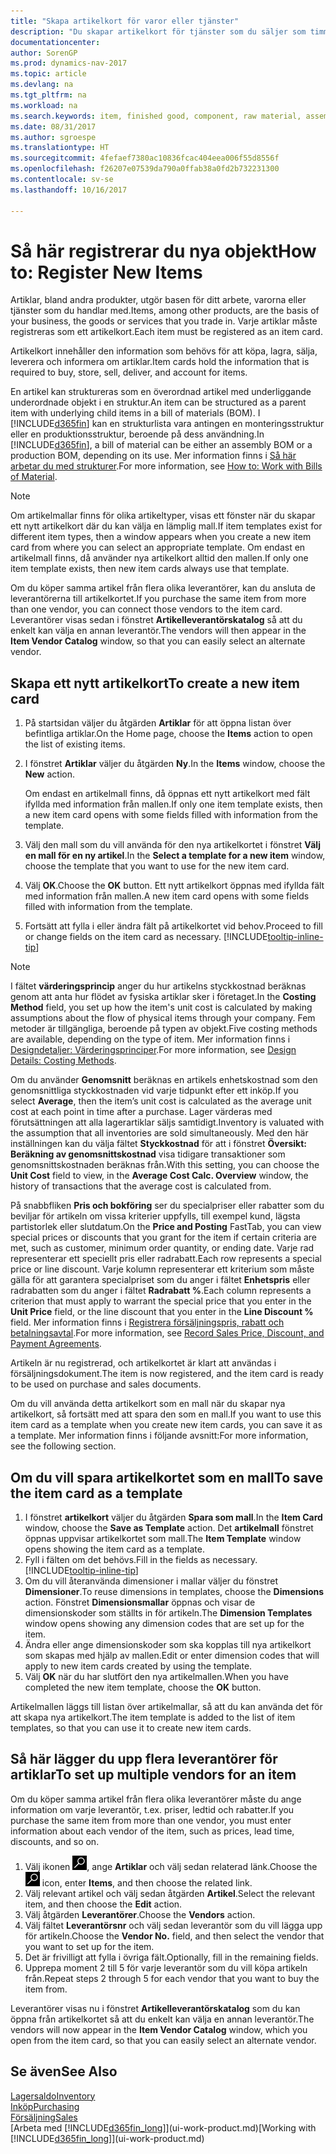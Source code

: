 ```yaml
---
title: "Skapa artikelkort för varor eller tjänster"
description: "Du skapar artikelkort för tjänster som du säljer som timmar och för fysiska produkter, till exempel monteringsartiklar, färdiga produkter, komponenter eller råmaterial som säljs från lagret."
documentationcenter: 
author: SorenGP
ms.prod: dynamics-nav-2017
ms.topic: article
ms.devlang: na
ms.tgt_pltfrm: na
ms.workload: na
ms.search.keywords: item, finished good, component, raw material, assembly item
ms.date: 08/31/2017
ms.author: sgroespe
ms.translationtype: HT
ms.sourcegitcommit: 4fefaef7380ac10836fcac404eea006f55d8556f
ms.openlocfilehash: f26207e07539da790a0ffab38a0fd2b732231300
ms.contentlocale: sv-se
ms.lasthandoff: 10/16/2017

---
```

# <a name="how-to-register-new-items"></a><span data-ttu-id="77a92-103">Så här registrerar du nya objekt</span><span class="sxs-lookup"><span data-stu-id="77a92-103">How to: Register New Items</span></span>
<span data-ttu-id="77a92-104">Artiklar, bland andra produkter, utgör basen för ditt arbete, varorna eller tjänster som du handlar med.</span><span class="sxs-lookup"><span data-stu-id="77a92-104">Items, among other products, are the basis of your business, the goods or services that you trade in.</span></span> <span data-ttu-id="77a92-105">Varje artiklar måste registreras som ett artikelkort.</span><span class="sxs-lookup"><span data-stu-id="77a92-105">Each item must be registered as an item card.</span></span>

<span data-ttu-id="77a92-106">Artikelkort innehåller den information som behövs för att köpa, lagra, sälja, leverera och informera om artiklar.</span><span class="sxs-lookup"><span data-stu-id="77a92-106">Item cards hold the information that is required to buy, store, sell, deliver, and account for items.</span></span>

<span data-ttu-id="77a92-107">En artikel kan struktureras som en överordnad artikel med underliggande underordnade objekt i en struktur.</span><span class="sxs-lookup"><span data-stu-id="77a92-107">An item can be structured as a parent item with underlying child items in a bill of materials (BOM).</span></span> <span data-ttu-id="77a92-108">I [!INCLUDE[d365fin](includes/d365fin_md.md)] kan en strukturlista vara antingen en monteringsstruktur eller en produktionsstruktur, beroende på dess användning.</span><span class="sxs-lookup"><span data-stu-id="77a92-108">In [!INCLUDE[d365fin](includes/d365fin_md.md)], a bill of material can be either an assembly BOM or a production BOM, depending on its use.</span></span> <span data-ttu-id="77a92-109">Mer information finns i [Så här arbetar du med strukturer](inventory-how-work-BOMs.md).</span><span class="sxs-lookup"><span data-stu-id="77a92-109">For more information, see [How to: Work with Bills of Material](inventory-how-work-BOMs.md).</span></span>

> [!NOTE]  
>   <span data-ttu-id="77a92-110">Om artikelmallar finns för olika artikeltyper, visas ett fönster när du skapar ett nytt artikelkort där du kan välja en lämplig mall.</span><span class="sxs-lookup"><span data-stu-id="77a92-110">If item templates exist for different item types, then a window appears when you create a new item card from where you can select an appropriate template.</span></span> <span data-ttu-id="77a92-111">Om endast en artikelmall finns, då använder nya artikelkort alltid den mallen.</span><span class="sxs-lookup"><span data-stu-id="77a92-111">If only one item template exists, then new item cards always use that template.</span></span>

<span data-ttu-id="77a92-112">Om du köper samma artikel från flera olika leverantörer, kan du ansluta de leverantörerna till artikelkortet.</span><span class="sxs-lookup"><span data-stu-id="77a92-112">If you purchase the same item from more than one vendor, you can connect those vendors to the item card.</span></span> <span data-ttu-id="77a92-113">Leverantörer visas sedan i fönstret **Artikelleverantörskatalog** så att du enkelt kan välja en annan leverantör.</span><span class="sxs-lookup"><span data-stu-id="77a92-113">The vendors will then appear in the **Item Vendor Catalog** window, so that you can easily select an alternate vendor.</span></span>

## <a name="to-create-a-new-item-card"></a><span data-ttu-id="77a92-114">Skapa ett nytt artikelkort</span><span class="sxs-lookup"><span data-stu-id="77a92-114">To create a new item card</span></span>
1. <span data-ttu-id="77a92-115">På startsidan väljer du åtgärden **Artiklar** för att öppna listan över befintliga artiklar.</span><span class="sxs-lookup"><span data-stu-id="77a92-115">On the Home page, choose the **Items** action to open the list of existing items.</span></span>  
2. <span data-ttu-id="77a92-116">I fönstret **Artiklar** väljer du åtgärden **Ny**.</span><span class="sxs-lookup"><span data-stu-id="77a92-116">In the **Items** window, choose the **New** action.</span></span>

    <span data-ttu-id="77a92-117">Om endast en artikelmall finns, då öppnas ett nytt artikelkort med fält ifyllda med information från mallen.</span><span class="sxs-lookup"><span data-stu-id="77a92-117">If only one item template exists, then a new item card opens with some fields filled with information from the template.</span></span>
3. <span data-ttu-id="77a92-118">Välj den mall som du vill använda för den nya artikelkortet i fönstret **Välj en mall för en ny artikel**.</span><span class="sxs-lookup"><span data-stu-id="77a92-118">In the **Select a template for a new item** window, choose the template that you want to use for the new item card.</span></span>
4. <span data-ttu-id="77a92-119">Välj **OK**.</span><span class="sxs-lookup"><span data-stu-id="77a92-119">Choose the **OK** button.</span></span> <span data-ttu-id="77a92-120">Ett nytt artikelkort öppnas med ifyllda fält med information från mallen.</span><span class="sxs-lookup"><span data-stu-id="77a92-120">A new item card opens with some fields filled with information from the template.</span></span>
5. <span data-ttu-id="77a92-121">Fortsätt att fylla i eller ändra fält på artikelkortet vid behov.</span><span class="sxs-lookup"><span data-stu-id="77a92-121">Proceed to fill or change fields on the item card as necessary.</span></span> [!INCLUDE[tooltip-inline-tip](includes/tooltip-inline-tip_md.md)]

> [!NOTE]
> <span data-ttu-id="77a92-122">I fältet **värderingsprincip** anger du hur artikelns styckkostnad beräknas genom att anta hur flödet av fysiska artiklar sker i företaget.</span><span class="sxs-lookup"><span data-stu-id="77a92-122">In the **Costing Method** field, you set up how the item's unit cost is calculated by making assumptions about the flow of physical items through your company.</span></span> <span data-ttu-id="77a92-123">Fem metoder är tillgängliga, beroende på typen av objekt.</span><span class="sxs-lookup"><span data-stu-id="77a92-123">Five costing methods are available, depending on the type of item.</span></span> <span data-ttu-id="77a92-124">Mer information finns i [Designdetaljer: Värderingsprinciper](design-details-costing-methods.md).</span><span class="sxs-lookup"><span data-stu-id="77a92-124">For more information, see [Design Details: Costing Methods](design-details-costing-methods.md).</span></span>
>
> <span data-ttu-id="77a92-125">Om du använder **Genomsnitt** beräknas en artikels enhetskostnad som den genomsnittliga styckkostnaden vid varje tidpunkt efter ett inköp.</span><span class="sxs-lookup"><span data-stu-id="77a92-125">If you select **Average**, then the item’s unit cost is calculated as the average unit cost at each point in time after a purchase.</span></span> <span data-ttu-id="77a92-126">Lager värderas med förutsättningen att alla lagerartiklar säljs samtidigt.</span><span class="sxs-lookup"><span data-stu-id="77a92-126">Inventory is valuated with the assumption that all inventories are sold simultaneously.</span></span> <span data-ttu-id="77a92-127">Med den här inställningen kan du välja fältet **Styckkostnad** för att i fönstret **Översikt: Beräkning av genomsnittskostnad** visa tidigare transaktioner som genomsnittskostnaden beräknas från.</span><span class="sxs-lookup"><span data-stu-id="77a92-127">With this setting, you can choose the **Unit Cost** field to view, in the **Average Cost Calc. Overview** window, the history of transactions that the average cost is calculated from.</span></span>

<span data-ttu-id="77a92-128">På snabbfliken **Pris och bokföring** ser du specialpriser eller rabatter som du beviljar för artikeln om vissa kriterier uppfylls, till exempel kund, lägsta partistorlek eller slutdatum.</span><span class="sxs-lookup"><span data-stu-id="77a92-128">On the **Price and Posting** FastTab, you can view special prices or discounts that you grant for the item if certain criteria are met, such as customer, minimum order quantity, or ending date.</span></span> <span data-ttu-id="77a92-129">Varje rad representerar ett speciellt pris eller radrabatt.</span><span class="sxs-lookup"><span data-stu-id="77a92-129">Each row represents a special price or line discount.</span></span> <span data-ttu-id="77a92-130">Varje kolumn representerar ett kriterium som måste gälla för att garantera specialpriset som du anger i fältet **Enhetspris** eller radrabatten som du anger i fältet **Radrabatt %**.</span><span class="sxs-lookup"><span data-stu-id="77a92-130">Each column represents a criterion that must apply to warrant the special price that you enter in the **Unit Price** field, or the line discount that you enter in the **Line Discount %** field.</span></span> <span data-ttu-id="77a92-131">Mer information finns i [Registrera försäljningspris, rabatt och betalningsavtal](sales-how-record-sales-price-discount-payment-agreements.md).</span><span class="sxs-lookup"><span data-stu-id="77a92-131">For more information, see [Record Sales Price, Discount, and Payment Agreements](sales-how-record-sales-price-discount-payment-agreements.md).</span></span>

<span data-ttu-id="77a92-132">Artikeln är nu registrerad, och artikelkortet är klart att användas i försäljningsdokument.</span><span class="sxs-lookup"><span data-stu-id="77a92-132">The item is now registered, and the item card is ready to be used on purchase and sales documents.</span></span>

<span data-ttu-id="77a92-133">Om du vill använda detta artikelkort som en mall när du skapar nya artikelkort, så fortsätt med att spara den som en mall.</span><span class="sxs-lookup"><span data-stu-id="77a92-133">If you want to use this item card as a template when you create new item cards, you can save it as a template.</span></span> <span data-ttu-id="77a92-134">Mer information finns i följande avsnitt:</span><span class="sxs-lookup"><span data-stu-id="77a92-134">For more information, see the following section.</span></span>

## <a name="to-save-the-item-card-as-a-template"></a><span data-ttu-id="77a92-135">Om du vill spara artikelkortet som en mall</span><span class="sxs-lookup"><span data-stu-id="77a92-135">To save the item card as a template</span></span>
1. <span data-ttu-id="77a92-136">I fönstret **artikelkort** väljer du åtgärden **Spara som mall**.</span><span class="sxs-lookup"><span data-stu-id="77a92-136">In the **Item Card** window, choose the **Save as Template** action.</span></span> <span data-ttu-id="77a92-137">Det **artikelmall** fönstret öppnas uppvisar artikelkortet som mall.</span><span class="sxs-lookup"><span data-stu-id="77a92-137">The **Item Template** window opens showing the item card as a template.</span></span>
2. <span data-ttu-id="77a92-138">Fyll i fälten om det behövs.</span><span class="sxs-lookup"><span data-stu-id="77a92-138">Fill in the fields as necessary.</span></span> [!INCLUDE[tooltip-inline-tip](includes/tooltip-inline-tip_md.md)]
3. <span data-ttu-id="77a92-139">Om du vill återanvända dimensioner i mallar väljer du fönstret **Dimensioner**.</span><span class="sxs-lookup"><span data-stu-id="77a92-139">To reuse dimensions in templates, choose the **Dimensions** action.</span></span> <span data-ttu-id="77a92-140">Fönstret **Dimensionsmallar** öppnas och visar de dimensionskoder som ställts in för artikeln.</span><span class="sxs-lookup"><span data-stu-id="77a92-140">The **Dimension Templates** window opens showing any dimension codes that are set up for the item.</span></span>
4. <span data-ttu-id="77a92-141">Ändra eller ange dimensionskoder som ska kopplas till nya artikelkort som skapas med hjälp av mallen.</span><span class="sxs-lookup"><span data-stu-id="77a92-141">Edit or enter dimension codes that will apply to new item cards created by using the template.</span></span>
5. <span data-ttu-id="77a92-142">Välj **OK** när du har slutfört den nya artikelmallen.</span><span class="sxs-lookup"><span data-stu-id="77a92-142">When you have completed the new item template, choose the **OK** button.</span></span>

<span data-ttu-id="77a92-143">Artikelmallen läggs till listan över artikelmallar, så att du kan använda det för att skapa nya artikelkort.</span><span class="sxs-lookup"><span data-stu-id="77a92-143">The item template is added to the list of item templates, so that you can use it to create new item cards.</span></span>

## <a name="to-set-up-multiple-vendors-for-an-item"></a><span data-ttu-id="77a92-144">Så här lägger du upp flera leverantörer för artiklar</span><span class="sxs-lookup"><span data-stu-id="77a92-144">To set up multiple vendors for an item</span></span>  
<span data-ttu-id="77a92-145">Om du köper samma artikel från flera olika leverantörer måste du ange information om varje leverantör, t.ex. priser, ledtid och rabatter.</span><span class="sxs-lookup"><span data-stu-id="77a92-145">If you purchase the same item from more than one vendor, you must enter information about each vendor of the item, such as prices, lead time, discounts, and so on.</span></span>  

1.  <span data-ttu-id="77a92-146">Välj ikonen ![Söka efter sida eller rapport](media/ui-search/search_small.png "ikonen Söka efter sida eller rapport"), ange **Artiklar** och välj sedan relaterad länk.</span><span class="sxs-lookup"><span data-stu-id="77a92-146">Choose the ![Search for Page or Report](media/ui-search/search_small.png "Search for Page or Report icon") icon, enter **Items**, and then choose the related link.</span></span>  
2.  <span data-ttu-id="77a92-147">Välj relevant artikel och välj sedan åtgärden **Artikel**.</span><span class="sxs-lookup"><span data-stu-id="77a92-147">Select the relevant item, and then choose the **Edit** action.</span></span>  
3.  <span data-ttu-id="77a92-148">Välj åtgärden **Leverantörer**.</span><span class="sxs-lookup"><span data-stu-id="77a92-148">Choose the **Vendors** action.</span></span>  
4.  <span data-ttu-id="77a92-149">Välj fältet **Leverantörsnr** och välj sedan leverantör som du vill lägga upp för artikeln.</span><span class="sxs-lookup"><span data-stu-id="77a92-149">Choose the **Vendor No.** field, and then select the vendor that you want to set up for the item.</span></span>  
5.  <span data-ttu-id="77a92-150">Det är frivilligt att fylla i övriga fält.</span><span class="sxs-lookup"><span data-stu-id="77a92-150">Optionally, fill in the remaining fields.</span></span>  
6.  <span data-ttu-id="77a92-151">Upprepa moment 2 till 5 för varje leverantör som du vill köpa artikeln från.</span><span class="sxs-lookup"><span data-stu-id="77a92-151">Repeat steps 2 through 5 for each vendor that you want to buy the item from.</span></span>

<span data-ttu-id="77a92-152">Leverantörer visas nu i fönstret **Artikelleverantörskatalog** som du kan öppna från artikelkortet så att du enkelt kan välja en annan leverantör.</span><span class="sxs-lookup"><span data-stu-id="77a92-152">The vendors will now appear in the **Item Vendor Catalog** window, which you open from the item card, so that you can easily select an alternate vendor.</span></span>

## <a name="see-also"></a><span data-ttu-id="77a92-153">Se även</span><span class="sxs-lookup"><span data-stu-id="77a92-153">See Also</span></span>
  [<span data-ttu-id="77a92-154">Lagersaldo</span><span class="sxs-lookup"><span data-stu-id="77a92-154">Inventory</span></span>](inventory-manage-inventory.md)  
  [<span data-ttu-id="77a92-155">Inköp</span><span class="sxs-lookup"><span data-stu-id="77a92-155">Purchasing</span></span>](purchasing-manage-purchasing.md)  
  [<span data-ttu-id="77a92-156">Försäljning</span><span class="sxs-lookup"><span data-stu-id="77a92-156">Sales</span></span>](sales-manage-sales.md)  
  <span data-ttu-id="77a92-157">[Arbeta med [!INCLUDE[d365fin_long](includes/d365fin_long_md.md)]](ui-work-product.md)</span><span class="sxs-lookup"><span data-stu-id="77a92-157">[Working with [!INCLUDE[d365fin_long](includes/d365fin_long_md.md)]](ui-work-product.md)</span></span>

##

